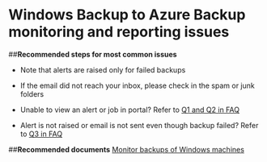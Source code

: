 <properties
	pageTitle="Windows Backup to Azure Backup monitoring and reporting issues"
	description="Windows Backup to Azure Backup monitoring and reporting issues"
	service="microsoft.recoveryservices"
	resource="vaults"
	authors="saurabhsensharma"
	displayOrder=""
	selfHelpType="resource"
	supportTopicIds="32447364"
	resourceTags=""
	productPesIds="15207"
	cloudEnvironments="public"
/>


# Windows Backup to Azure Backup monitoring and reporting issues

##**Recommended steps for most common issues**
* Note that alerts are raised only for failed backups

* If the email did not reach your inbox, please check in the spam or junk folders

* Unable to view an alert or job in portal? Refer to [Q1 and Q2 in FAQ](https://azure.microsoft.com/documentation/articles/backup-azure-manage-windows-server/#frequently-asked-questions)

* Alert is not raised or email is not sent even though backup failed? Refer to [Q3 in FAQ](https://azure.microsoft.com/documentation/articles/backup-azure-manage-windows-server/#frequently-asked-questions)


##**Recommended documents**
[Monitor backups of Windows machines](https://azure.microsoft.com/documentation/articles/backup-azure-manage-windows-server/#monitor-jobs-and-alerts)


